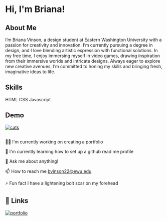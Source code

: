 
# Hi, I'm Briana! 


##  About Me
I’m Briana Vinson, a design student at Eastern Washington University with a passion for creativity and innovation. I’m currently pursuing a degree in design, and I love blending artistic expression with functional solutions. In my free time, I enjoy immersing myself in video games, drawing inspiration from their immersive worlds and intricate designs. Always eager to explore new creative avenues, I’m committed to honing my skills and bringing fresh, imaginative ideas to life.


##  Skills
HTML
CSS
Javascript



## Demo


[![cats](https://images.hitpaw.com/topics/video-enhancer/cat-gif-enhancement.gif)](https://codepen.io/Rune160/pen/vEYepwp)
## 
👩‍💻 I'm currently working on creating a portfolio

🧠 I'm currently learning how to set up a github read me profile



💬 Ask me about anything!

📫 How to reach me bvinson22@ewu.edu


⚡️ Fun fact I have a lightening bolt scar on my forehead


## 🔗 Links
[![portfolio](https://img.shields.io/badge/my_portfolio-000?style=for-the-badge&logo=ko-fi&logoColor=white)](https://portfolio-page-bv-368.netlify.app/)




